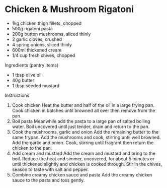 # Chicken & Mushroom Rigatoni

- 1kg chicken thigh fillets, chopped 
- 500g rigatoni pasta 
- 200g button mushrooms, sliced thinly 
- 2 garlic cloves, crushed 
- 4 spring onions, sliced thinly 
- 600ml thickened cream 
- 1/4 cup fresh chives, chopped

Ingredients (pantry items) 

- 1 tbsp olive oil 
- 40g butter 
- 1 tbsp seeded mustard 

Instructions

1. Cook chicken
Heat the butter and half of the oil in a large frying pan. Cook chicken in batches until browned all over then remove from the pan.
2. Boil pasta
Meanwhile add the pasta to a large pan of salted boiling water. Boil uncovered until just tender, drain and return to the pan.
3. Cook the mushrooms, garlic and onion
Add the remaining butter to the same frypan. Add the mushrooms and cook, stirring until well browned. Add the garlic and onion. Cook, stirring until fragrant then return the chicken to the pan.
4. Add cream and mustard
Add the cream and mustard and bring to the boil. Reduce the heat and simmer, uncovered, for about 5 minutes or until thickened slightly and chicken is cooked through. Stir in the chives, season to taste with salt and pepper.
5. Combine creamy chicken sauce and pasta
Add the creamy chicken sauce to the pasta and toss gently.
